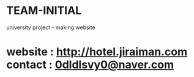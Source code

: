 # TEAM-INITIAL
university project - making website

website : http://hotel.jiraiman.com
contact : 0dldlsvy0@naver.com
========================================

